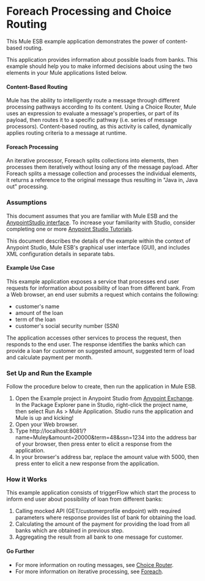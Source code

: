 # Foreach Processing and Choice Routing

This Mule ESB example application demonstrates the power of content-based routing.

This application provides information about possible loads from banks. This example should help you to make informed decisions about using the two elements in your Mule applications listed below. 

#### Content-Based Routing ####

Mule has the ability to intelligently route a message through different processing pathways according to its content. Using a Choice Router, Mule uses an expression to evaluate a message's properties, or part of its payload, then routes it to a specific pathway (i.e. series of message processors). Content-based routing, as this activity is called, dynamically applies routing criteria to a message at runtime.

#### Foreach Processing ####

An iterative processor, Foreach splits collections into elements, then processes them iteratively without losing any of the message payload. After Foreach splits a message collection and processes the individual elements, it returns a reference to the original message thus resulting in "Java in, Java out" processing.

### Assumptions ###

This document assumes that you are familiar with Mule ESB and the [AnypointStudio interface](http://www.mulesoft.org/documentation/display/current/Anypoint+Studio+Essentials). To increase your familiarity with Studio, consider completing one or more [Anypoint Studio Tutorials](http://www.mulesoft.org/documentation/display/current/Basic+Studio+Tutorial).

This document describes the details of the example within the context of Anypoint Studio, Mule ESB's graphical user interface (GUI), and includes XML configuration details in separate tabs.

#### Example Use Case ####

This example application exposes a service that processes end user requests for information about possibility of loan from different bank. From a Web browser, an end user submits a request which contains the following:

- customer's name
- amount of the loan
- term of the loan
- customer's social security number (SSN)

The application accesses other services to process the request, then responds to the end user. The response identifies the banks which can provide a loan for customer on suggested amount, suggested term of load and calculate payment per month.

### Set Up and Run the Example ###

Follow the procedure below to create, then run the application in Mule ESB.

1. Open the Example project in Anypoint Studio from [Anypoint Exchange](http://www.mulesoft.org/documentation/display/current/Anypoint+Exchange). In the Package Explorer pane in Studio, right-click the project name, then select Run As > Mule Application. Studio runs the application and Mule is up and kicking!
1. Open your Web browser.
1. Type http://localhost:8081/?name=Muley&amount=20000&term=48&ssn=1234 into the address bar of your browser, then press enter to elicit a response from the application. 
2. In your browser's address bar, replace the amount value with 5000, then press enter to elicit a new response from the application. 

### How it Works 

This example application consists of triggerFlow which start the process to inform end user about possibility of loan from different banks:
1. Calling mocked API (GET/customerprofile endpoint) with required parameters where response provides list of bank for obtaining the load.
2. Calculating the amount of the payment for providing the load from all banks which are obtained in previous step.
3. Aggregating the result from all bank to one message for customer.    
    

#### Go Further ####

- For more information on routing messages, see [Choice Router](http://www.mulesoft.org/documentation/display/current/Choice+Flow+Control+Reference).
- For more information on iterative processing, see [Foreach](http://www.mulesoft.org/documentation/display/current/Foreach).